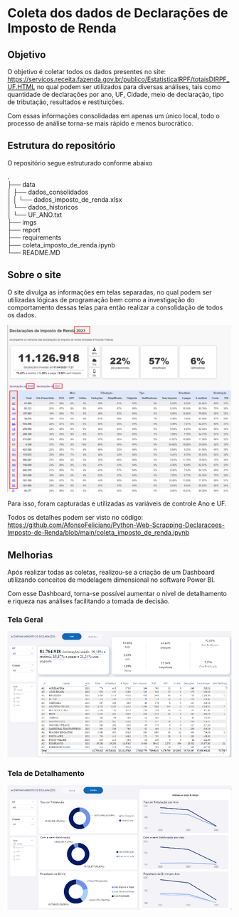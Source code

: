 # Coleta dos dados de Declarações de Imposto de Renda

## Objetivo

O objetivo é coletar todos os dados presentes no site: https://servicos.receita.fazenda.gov.br/publico/EstatisticaIRPF/totaisDIRPF_UF.HTML no qual podem ser utilizados para diversas análises, tais como quantidade de declarações por ano, UF, Cidade, meio de declaração, tipo de tributação, resultados e restituições. 

Com essas informações consolidadas em apenas um único local, todo o processo de análise torna-se mais rápido e menos burocrático. 

## Estrutura do repositório

O repositório segue estruturado conforme abaixo

.<br>
├── data<br>
│   ├── dados_consolidados<br>
│   │   └── dados_imposto_de_renda.xlsx<br>
│   └── dados_historicos<br>
│       └── UF_ANO.txt<br>
├── imgs<br>
├── report<br>
├── requirements<br>
├── coleta_imposto_de_renda.ipynb<br>
└── README.MD<br>

## Sobre o site

O site divulga as informações em telas separadas, no qual podem ser utilizadas lógicas de programação bem como a investigação do comportamento dessas telas para então realizar a consolidação de todos os dados. 

![Alt text](imgs/Screenshot_1.png?raw=true "Exemplo de tela")


Para isso, foram capturadas e utilizadas as variáveis de controle Ano e UF. 

Todos os detalhes podem ser visto no código: https://github.com/AfonsoFeliciano/Python-Web-Scrapping-Declaracoes-Imposto-de-Renda/blob/main/coleta_imposto_de_renda.ipynb

## Melhorias

Após realizar todas as coletas, realizou-se a criação de um Dashboard utilizando conceitos de modelagem dimensional no software Power BI. 

Com esse Dashboard, torna-se possível aumentar o nível de detalhamento e riqueza nas análises facilitando a tomada de decisão. 

### Tela Geral

![Alt text](imgs/Screenshot_2.png?raw=true "Tela Geral")



### Tela de Detalhamento

![Alt text](imgs/Screenshot_3.png?raw=true "Tela de Detalhamento")